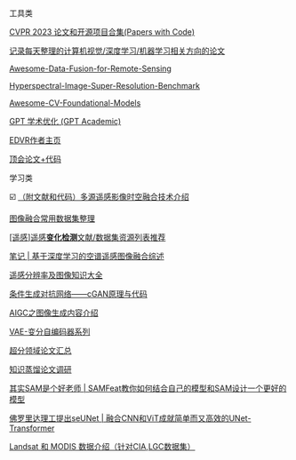 工具类

[CVPR 2023 论文和开源项目合集(Papers with Code)](https://github.com/amusi/CVPR2023-Papers-with-Code)

[记录每天整理的计算机视觉/深度学习/机器学习相关方向的论文](https://github.com/amusi/daily-paper-computer-vision)

[Awesome-Data-Fusion-for-Remote-Sensing](https://github.com/px39n/Awesome-Data-Fusion-for-Remote-Sensing)

[Hyperspectral-Image-Super-Resolution-Benchmark](https://github.com/junjun-jiang/Hyperspectral-Image-Super-Resolution-Benchmark)

[Awesome-CV-Foundational-Models](https://github.com/awaisrauf/Awesome-CV-Foundational-Models)

[GPT 学术优化 (GPT Academic)](https://github.com/jio-H/gpt_academic)

[EDVR作者主页](https://www.mmlab-ntu.com/person/ccloy/)

[顶会论文+代码](https://paperswithcode.com/)



学习类



:ballot_box_with_check: [（附文献和代码）多源遥感影像时空融合技术介绍](https://zhuanlan.zhihu.com/p/601897889)

[图像融合常用数据集整理](https://zhuanlan.zhihu.com/p/508051065)

[[遥感]遥感**变化检测**文献/数据集资源列表推荐](https://zhuanlan.zhihu.com/p/528959742)

[笔记 | 基于深度学习的空谱遥感图像融合综述](https://zhuanlan.zhihu.com/p/569415087?utm_id=0)

[遥感分辨率及图像知识大全](https://zhuanlan.zhihu.com/p/437700025)

[条件生成对抗网络——cGAN原理与代码](https://zhuanlan.zhihu.com/p/629503280?utm_id=0)

[AIGC之图像生成内容介绍](https://zhuanlan.zhihu.com/p/629914637)

[VAE-变分自编码器系列](https://cloud.tencent.com/developer/article/2328570)

[超分领域论文汇总](https://paperreading.club/category?cate=Super_Resolution)

[知识蒸馏论文调研](https://zhuanlan.zhihu.com/p/662708132)









[其实SAM是个好老师 | SAMFeat教你如何结合自己的模型和SAM设计一个更好的模型](https://mp.weixin.qq.com/s/VOS0m7bMJU9E468Lk6eRNg)

[佛罗里达理工提出seUNet | 融合CNN和ViT成就简单而又高效的UNet-Transformer](https://mp.weixin.qq.com/s?__biz=MzkyNjU0NjA4OA==&mid=2247485691&idx=1&sn=5b09633679996d01246a0b6dcc354130&chksm=c234e93cf543602aafe11a008d93029f68ee171797d32f7b8d2677f86f2ab36414339fbf8194&scene=132&exptype=timeline_recommend_article_extendread_samebiz#wechat_redirect)

[Landsat 和 MODIS 数据介绍（针对CIA,LGC数据集）](https://zhuanlan.zhihu.com/p/415449467)

